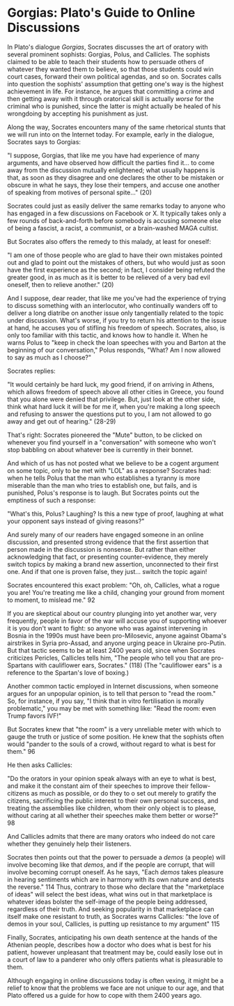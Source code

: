# Gorgias: Plato's Guide to Online Discussions


In Plato's dialogue *Gorgias*, Socrates discusses the art of oratory with several prominent sophists:
Gorgias, Polus, and Callicles.
The sophists claimed to be able to teach their students how to persuade others of whatever they wanted them to
believe, so that those students could win court cases, forward their own political agendas, and so on. Socrates
calls into question the sophists' assumption that getting one's way is the highest achievement in life.
For instance, he argues that committing a crime and then getting away with it through oratorical skill is actually
*worse* for the criminal who is punished, since the latter is might actually be healed of his
wrongdoing by accepting his punishment as just.

Along the way, Socrates encounters many of the same rhetorical stunts that we will run into on the Internet today.
For example, early in the dialogue, Socrates says to Gorgias:

"I suppose, Gorgias, that like me you have had experience of many arguments, and have observed how difficult the parties find it...
to come away from the discussion mutually enlightened; what usually happens is that, as soon as they disagree and one
declares the other to be mistaken or obscure in what he says, they lose their tempers, and accuse one another of
speaking from motives of personal spite..." (20)

Socrates could just as easily deliver the same remarks today to anyone who has engaged in a few discussions on Facebook or
X. It typically takes only a few rounds of back-and-forth before somebody is accusing someone else of being a fascist,
a racist, a communist, or a brain-washed MAGA cultist.

But Socrates also offers the remedy to this malady, at least for oneself:

"I am one of those people who are glad to have their own mistakes pointed out and glad to point out the mistakes of
others, but who would just as soon have the first experience as the second; in fact, I consider being refuted the
greater good, in as much as it is better to be relieved of a very bad evil oneself, then to relieve another." (20)

And I suppose, dear reader, that like me you've had the experience of trying to discuss something with an
interlocutor, who continually wanders off to deliver a long diatribe on another
issue only tangentially related to the topic under discussion. What's worse, if you try to return his attention to the
issue at hand, he accuses you of stifling his freedom of speech.
Socrates, also, is only too familiar with this tactic, and knows how to handle it. When he warns Polus to "keep in check
the loan speeches with you and Barton at the beginning of our conversation," Polus responds, "What? Am I now allowed to
say as much as I choose?"

Socrates replies:

"It would certainly be hard luck, my good friend, if on arriving in Athens, which allows freedom of speech above all
other cities in Greece, you found that you alone were denied that privilege. But, just look at the other side, think
what hard luck it will be for me if, when you're making a long speech and refusing to answer the questions put to you,
I am not allowed to go away and get out of hearing." (28-29)

That's right: Socrates pioneered the "Mute" button, to be clicked on whenever you find yourself in a "conversation" with
someone who won't stop babbling on about whatever bee is currently in their bonnet.

And which of us has not posted what we believe to be a cogent argument on some topic, only to be met with "LOL" as a
response? Socrates had: when he tells Polus that the man who establishes a tyranny is more miserable than the man who
tries to establish one, but fails, and is punished, Polus's response is to laugh. But Socrates points out the emptiness
of such a response: 

"What's this, Polus? Laughing? Is this a new type of proof, laughing at what your opponent says instead of giving reasons?" 

And surely many of our readers have engaged someone in an online discussion, and presented strong evidence
that the first assertion that person made in the discussion is nonsense. But rather than either acknowledging that fact,
or presenting counter-evidence, they merely switch topics by making a brand new assertion, unconnected to their first
one. And if that one is proven false, they just...  switch the topic again!

Socrates encountered this exact problem: "Oh, oh, Callicles, what a rogue you are! You're treating me like a child,
changing your ground from moment to moment, to mislead me." 92

If you are skeptical about our country plunging into yet another war, very frequently, people in favor of the war will
accuse you of supporting whoever it is you don't want to fight: so anyone who was against intervening in Bosnia in the
1990s must have been pro-Milosevic, anyone against Obama's airstrikes in Syria pro-Assad, and anyone urging peace in
Ukraine pro-Putin. But that tactic seems to be at least 2400 years old, since when Socrates criticizes Pericles,
Callicles tells him, "The people who tell you that are pro-Spartans with cauliflower ears, Socrates." (118) (The
"cauliflower ears" is a reference to the Spartan's love of boxing.)

Another common tactic employed in Internet discussions, when someone argues for an unpopular opinion, is to tell that
person to "read the room." So, for instance, if you say, "I think that in vitro fertilisation is morally problematic,"
you may be met with something like: "Read the room: even Trump favors IVF!"

But Socrates knew that "the room" is a very unreliable meter with which to gauge the truth or justice of some position. He knew
that the sophists often would "pander to the souls of a crowd, without regard to what is best for them." 96

He then asks Callicles:

"Do the orators in your opinion speak always with an eye to what is best, and make it the constant aim of their speeches
to improve their fellow-citizens as much as possible, or do they to o set out merely to gratify the citizens,
sacrificing the public interest to their own personal success, and treating the assemblies like children, whom their
only object is to please, without caring at all whether their speeches make them better or worse?" 98

And Callicles admits that there are many orators who indeed do not care whether they genuinely help their listeners.

Socrates then points out that the power to persuade a *demos* (a people) will involve becoming like that *demos*,
and if the people are corrupt, that will involve becoming corrupt oneself. As he says, "Each *demos* takes pleasure in
hearing sentiments which are in harmony with its own nature and detests the reverse." 114
Thus, contrary to those who declare that the "marketplace of ideas" will select the best ideas, what wins out in that
marketplace is whatever ideas bolster the self-image of the people being addressed, regardless of their truth.
And seeking popularity in that marketplace can itself make one resistant to truth, as Socrates warns Callicles: "the
love of demos in your soul, Callicles, is putting up resistance to my argument" 115

Finally, Socrates, anticipating his own death sentence at the hands of the Athenian people, describes how a doctor who
does what is best for his patient, however unpleasant that treatment may be, could easily lose out in a court of law to
a panderer who only offers patients what is pleasurable to them.

Although engaging in online discussions today is often vexing, it might be a relief to know that the problems we
face are not unique to our age, and that Plato offered us a guide for how to cope with them 2400 years ago.
